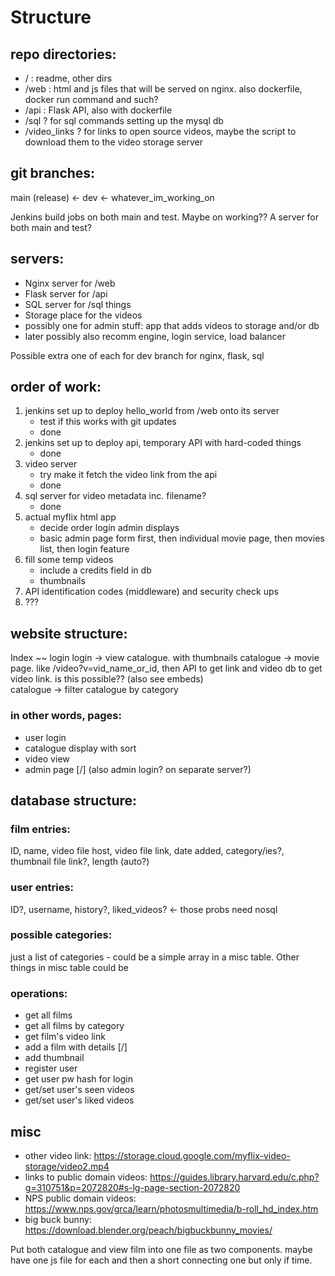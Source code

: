 # Structure

## repo directories:
* / : readme, other dirs
* /web : html and js files that will be served on nginx. also dockerfile, docker run command and such?
* /api : Flask API, also with dockerfile
* /sql ? for sql commands setting up the mysql db
* /video_links ? for links to open source videos, maybe the script to download them to the video storage server


## git branches:
main (release) <- dev <- whatever_im_working_on

Jenkins build jobs on both main and test. Maybe on working??
A server for both main and test?

## servers:
* Nginx server for /web
* Flask server for /api
* SQL server for /sql things
* Storage place for the videos
* possibly one for admin stuff: app that adds videos to storage and/or db
* later possibly also recomm engine, login service, load balancer

Possible extra one of each for dev branch for nginx, flask, sql

## order of work:

1. jenkins set up to deploy hello_world from /web onto its server
    * test if this works with git updates
    * done
2. jenkins set up to deploy api, temporary API with hard-coded things
    * done
3. video server
    * try make it fetch the video link from the api
    * done
4. sql server for video metadata inc. filename?
    * done
5. actual myflix html app
    * decide order login admin displays
    * basic admin page form first, then individual movie page, then movies list, then login feature
6. fill some temp videos
    * include a credits field in db
    * thumbnails
7. API identification codes (middleware) and security check ups
9. ???

## website structure:

Index ~~ login 
login -> view catalogue. with thumbnails
catalogue -> movie page. like /video?v=vid_name_or_id, then API to get link and video db to get video link. is this possible?? (also see embeds)   
catalogue -> filter catalogue by category

### in other words, pages:
* user login
* catalogue display with sort
* video view
* admin page [/] (also admin login? on separate server?)

## database structure:
### film entries:
ID, name, video file host, video file link, date added, category/ies?, thumbnail file link?, length (auto?)

### user entries:
ID?, username, history?, liked_videos? <- those probs need nosql

### possible categories:
just a list of categories - could be a simple array in a misc table.
Other things in misc table could be 

### operations:
* get all films
* get all films by category
* get film's video link
* add a film with details [/]
* add thumbnail
* register user
* get user pw hash for login
* get/set user's seen videos
* get/set user's liked videos


## misc
* other  video link: https://storage.cloud.google.com/myflix-video-storage/video2.mp4
* links to public domain videos: https://guides.library.harvard.edu/c.php?g=310751&p=2072820#s-lg-page-section-2072820
* NPS public domain videos: https://www.nps.gov/grca/learn/photosmultimedia/b-roll_hd_index.htm
* big buck bunny: https://download.blender.org/peach/bigbuckbunny_movies/


Put both catalogue and view film into one file as two components. maybe have one js file for each and then a short connecting one but only if time.